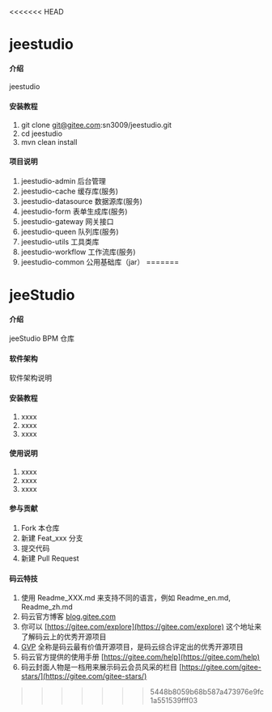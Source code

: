 <<<<<<< HEAD
# jeestudio

#### 介绍
jeestudio

#### 安装教程
1. git clone git@gitee.com:sn3009/jeestudio.git
2. cd jeestudio
3. mvn clean install

#### 项目说明
1. jeestudio-admin 后台管理
2. jeestudio-cache 缓存库(服务)
3. jeestudio-datasource 数据源库(服务)
4. jeestudio-form 表单生成库(服务)
5. jeestudio-gateway 网关接口
6. jeestudio-queen 队列库(服务)
7. jeestudio-utils 工具类库
8. jeestudio-workflow 工作流库(服务)
9. jeestudio-common 公用基础库（jar）
=======
# jeeStudio

#### 介绍
jeeStudio BPM 仓库

#### 软件架构
软件架构说明


#### 安装教程

1.  xxxx
2.  xxxx
3.  xxxx

#### 使用说明

1.  xxxx
2.  xxxx
3.  xxxx

#### 参与贡献

1.  Fork 本仓库
2.  新建 Feat_xxx 分支
3.  提交代码
4.  新建 Pull Request


#### 码云特技

1.  使用 Readme\_XXX.md 来支持不同的语言，例如 Readme\_en.md, Readme\_zh.md
2.  码云官方博客 [blog.gitee.com](https://blog.gitee.com)
3.  你可以 [https://gitee.com/explore](https://gitee.com/explore) 这个地址来了解码云上的优秀开源项目
4.  [GVP](https://gitee.com/gvp) 全称是码云最有价值开源项目，是码云综合评定出的优秀开源项目
5.  码云官方提供的使用手册 [https://gitee.com/help](https://gitee.com/help)
6.  码云封面人物是一档用来展示码云会员风采的栏目 [https://gitee.com/gitee-stars/](https://gitee.com/gitee-stars/)
>>>>>>> 5448b8059b68b587a473976e9fc1a551539fff03
